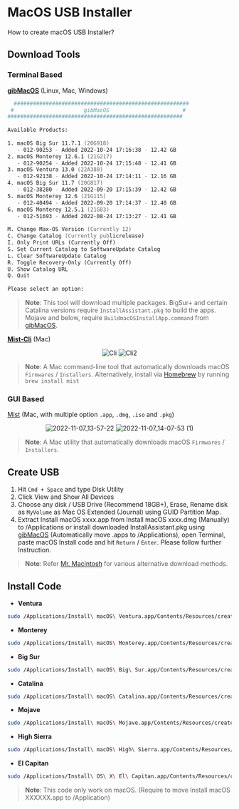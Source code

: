 # MacOS USB Installer
How to create macOS USB Installer?

## Download Tools

### Terminal Based

[**gibMacOS**](https://github.com/corpnewt/gibMacOS) (Linux, Mac, Windows)

```zsh
  #######################################################
 #                      gibMacOS                       #
#######################################################
	
Available Products:
	
1. macOS Big Sur 11.7.1 (20G918)
   - 012-90253 - Added 2022-10-24 17:16:38 - 12.42 GB
2. macOS Monterey 12.6.1 (21G217)
   - 012-90254 - Added 2022-10-24 17:15:48 - 12.41 GB
3. macOS Ventura 13.0 (22A380)
   - 012-92138 - Added 2022-10-24 17:14:11 - 12.16 GB
4. macOS Big Sur 11.7 (20G817)
   - 012-38280 - Added 2022-09-20 17:15:39 - 12.42 GB
5. macOS Monterey 12.6 (21G115)
   - 012-40494 - Added 2022-09-20 17:14:37 - 12.40 GB
6. macOS Monterey 12.5.1 (21G83)
   - 012-51693 - Added 2022-08-24 17:13:27 - 12.41 GB
	
M. Change Max-OS Version (Currently 12)
C. Change Catalog (Currently publicrelease)
I. Only Print URLs (Currently Off)
S. Set Current Catalog to SoftwareUpdate Catalog
L. Clear SoftwareUpdate Catalog
R. Toggle Recovery-Only (Currently Off)
U. Show Catalog URL
Q. Quit
	
Please select an option:  
```

> **Note**: This tool will download multiple packages. BigSur+ and certain Catalina versions require `InstallAssistant.pkg` to build the apps. Mojave and below, require `BuildmacOSInstallApp.command` from [gibMacOS](https://github.com/corpnewt/gibMacOS).

[**Mist-Cli**]([https://github.com/ninxsoft/Mist](https://github.com/ninxsoft/mist-cli)) (Mac)

<div align=center>

![Cli](https://github.com/ninxsoft/mist-cli/raw/main/README%20Resources/Firmwares.png)
![Cli2](https://github.com/ninxsoft/mist-cli/raw/main/README%20Resources/Installers.png)

</div>
	
> **Note**: A Mac command-line tool that automatically downloads macOS `Firmwares` / `Installers`. Alternatively, install via [Homebrew](https://brew.sh) by running `brew install mist`

### GUI Based

[Mist](https://github.com/ninxsoft/Mist) (Mac, with multiple option `.app`, `.dmg`, `.iso` and `.pkg`)

<div align=center>

![2022-11-07_13-57-22](https://user-images.githubusercontent.com/72515939/200236489-583e706f-4390-4867-ad12-4b7a3af41bb3.png)
![2022-11-07_14-07-53 (1)](https://user-images.githubusercontent.com/72515939/200238406-34b183c2-6350-4af3-a509-3aa1b9b6fb47.png)

</div>

> **Note**: A Mac utility that automatically downloads macOS `Firmwares` / `Installers`.

## Create USB

1. Hit `Cmd + Space` and type Disk Utility
2. Click View and Show All Devices
3. Choose any disk / USB Drive (Recommend 18GB+), Erase, Rename disk as `MyVolume` as Mac OS Extended (Journal) using GUID Partition Map.
4. Extract Install macOS xxxx.app from Install macOS xxxx.dmg (Manually) to /Applications or install downloaded InstallAssistant.pkg using [gibMacOS](https://github.com/corpnewt/gibMacOS) (Automatically move .apps to /Applications), open Terminal, paste macOS Install code and hit `Return` / `Enter`. Please follow further Instruction.

> **Note**: Refer [Mr. Macintosh](https://mrmacintosh.com/how-to-download-macos-catalina-mojave-or-high-sierra-full-installers/) for various alternative download methods.

## Install Code 

* **Ventura**
```zsh
sudo /Applications/Install\ macOS\ Ventura.app/Contents/Resources/createinstallmedia --volume /Volumes/MyVolume
```

* **Monterey**
```zsh
sudo /Applications/Install\ macOS\ Monterey.app/Contents/Resources/createinstallmedia --volume /Volumes/MyVolume
```

* **Big Sur**
```zsh
sudo /Applications/Install\ macOS\ Big\ Sur.app/Contents/Resources/createinstallmedia --volume /Volumes/MyVolume
```

* **Catalina**
```zsh
sudo /Applications/Install\ macOS\ Catalina.app/Contents/Resources/createinstallmedia --volume /Volumes/MyVolume
```

* **Mojave**
```zsh
sudo /Applications/Install\ macOS\ Mojave.app/Contents/Resources/createinstallmedia --volume /Volumes/MyVolume
```

* **High Sierra**
```zsh
sudo /Applications/Install\ macOS\ High\ Sierra.app/Contents/Resources/createinstallmedia --volume /Volumes/MyVolume
```

* **El Capitan**
```zsh
sudo /Applications/Install\ OS\ X\ El\ Capitan.app/Contents/Resources/createinstallmedia --volume /Volumes/MyVolume --applicationpath /Applications/Install\ OS\ X\ El\ Capitan.app
```

> **Note**: This code only work on macOS. (Require to move Install macOS XXXXXX.app to /Application)
